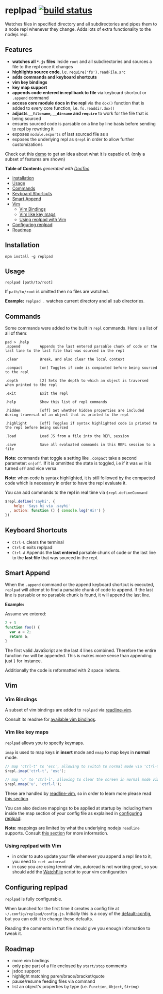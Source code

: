# replpad [![build status](https://secure.travis-ci.org/thlorenz/replpad.png)](http://next.travis-ci.org/thlorenz/replpad)

Watches files in specified directory and all subdirectories and pipes them to a node repl whenever they change. Adds lots of extra
functionality to the nodejs repl.

## Features

- **watches all `*.js` files** inside `root` and all subdirectories and sources a file to the repl once it changes
- **highlights source code**, i.e. `require('fs').readFile.src`
- **adds commands and keyboard shortcuts** 
- **vim key bindings**
- **key map support**
- **appends code entered in repl back to file** via keyboard shortcut or `.append` command
- **access core module docs in the repl** via the `dox()` function that is added to every core function, i.e.
  `fs.readdir.dox()`
- **adjusts `__filename`, `__dirname` and `require`** to work for the file that is being sourced 
- ensures sourced code is parsable on a line by line basis before sending to repl by rewriting it
- exposes `module.exports` of last sourced file as `$`
- exposes the underlying repl as `$repl` in order to allow further customizations

Check out this [demo](http://youtu.be/AuGPd-AAl-8) to get an idea about what it is capable of. (only a subset of
features are shown)

**Table of Contents**  *generated with [DocToc](http://doctoc.herokuapp.com/)*

- [Installation](#installation)
- [Usage](#usage) 
- [Commands](#commands)
- [Keyboard Shortcuts](#keyboard-shortcuts)
- [Smart Append](#smart-append)
- [Vim](#vim)
  - [Vim Bindings](#vim-bindings)
  - [Vim like key maps](#vim-like-key-maps)
  - [Using replpad with Vim](#using-replpad-with-vim)
- [Configuring replpad](#configuring-replpad)
- [Roadmap](#roadmap)

## Installation

    npm install -g replpad

## Usage

    replpad [path/to/root]

If `path/to/root` is omitted then no files are watched.

**Example:** `replpad .` watches current directory and all sub directories.


## Commands

Some commands were added to the built in `repl` commands. Here is a list of all of them:

```
pad > .help
.append         Appends the last entered parsable chunk of code or the last line to the last file that was sourced in the repl

.clear          Break, and also clear the local context

.compact        [on] Toggles if code is compacted before being sourced to the repl

.depth          [2] Sets the depth to which an object is traversed when printed to the repl

.exit           Exit the repl

.help           Show this list of repl commands

.hidden         [off] Set whether hidden properties are included during traversal of an object that is printed to the repl

.highlight      [off] Toggles if syntax highlighted code is printed to the repl before being sourced

.load           Load JS from a file into the REPL session

.save           Save all evaluated commands in this REPL session to a file
```

**Note:** commands that toggle a setting like `.compact` take a second parameter: `on|off`. If it is ommitted the state
is toggled, i.e if it was `on` it is turned `off` and vice versa.

**Note:** when code is syntax highlighted, it is still followed by the compacted code which is necessary in order to
have the repl evaluate it.

You can add commands to the repl in real time via `$repl.defineCommand`

```js
$repl.define('sayhi', { 
    help: 'Says hi via .sayhi'
  , action: function () { console.log('Hi!') }
})
```

## Keyboard Shortcuts

- `Ctrl-L` clears the terminal
- `Ctrl-D` exits replpad
- `Ctrl-A` Appends the **last entered** parsable chunk of code or the last line to the **last file** that was sourced in the repl.

## Smart Append

When the `.append` command or the append keyboard shortcut is executed, `replpad` will attempt to find a parsable chunk
of code to append. If the last line is parsable or no parsable chunk is found, it will append the last line.

**Example:**

Assume we entered:
```js
2 + 3
function foo() {
  var a = 2;
  return a;
}
```

The first valid JavaScript are the last 4 lines combined. Therefore the entire function `foo` will be appended. This is
makes more sense than appending just `}` for instance.

Additionally the code is reformatted with 2 space indents.

## Vim

### Vim Bindings

A subset of vim bindings are added to `replpad` via [readline-vim](https://github.com/thlorenz/readline-vim).

Consult its readme for [available vim bindings](https://github.com/thlorenz/readline-vim#vim-bindings).

### Vim like key maps

`replpad` allows you to specify keymaps. 

`imap` is used to map keys in **insert** mode and `nmap` to map keys in **normal** mode.

```js
// map 'ctrl-t' to 'esc', allowing to switch to normal mode via 'ctrl-t'
$repl.imap('ctrl-t', 'esc'); 

// map 'u' to 'ctrl-l', allowing to clear the screen in normal mode via 'u'
$repl.nmap('u', 'ctrl-l');
```

These are handled by [readline-vim](https://github.com/thlorenz/readline-vim), so in order to learn more please read
[this section](https://github.com/thlorenz/readline-vim#mappings).

You can also declare mappings to be applied at startup by including them inside the map section of your config file as
explained in [configuring replpad](#configuring-replpad).

**Note:** mappings are limited by what the underlying nodejs `readline` supports. Consult [this
section](https://github.com/thlorenz/stringify-key#limitations) for more information.

### Using replpad with Vim

- in order to auto update your file whenever you append a repl line to it, you need to `:set autoread`
- in case you are using terminal vim, autoread is not working great, so you should add the
  [WatchFile](http://vim.wikia.com/wiki/Have_Vim_check_automatically_if_the_file_has_changed_externally) script to your
  vim configuration

## Configuring replpad

`replpad` is fully configurable. 

When launched for the first time it creates a config file at `~/.config/replpad/config.js`. Initially this is a copy of
the [default-config](https://github.com/thlorenz/replpad/blob/master/config/default-config.js), but you can edit it to
change these defaults.

Reading the comments in that file should give you enough information to tweak it.

## Roadmap

- more vim bindings
- only pipe part of a file enclosed by `start/stop` comments
- jsdoc support
- highlight matching paren/brace/bracket/quote
- pause/resume feeding files via command
- list an object's properties by type (i.e. `Function`, `Object`, `String`)

